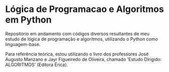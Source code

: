 # Lógica de Programacao e Algoritmos em Python
Repositório em andamento com códigos diversos resultantes de meu estudo de lógica de programação e algoritmos, utilizando o Python como linguagem-base.

Para referência teórica, estou utilizando o livro dos professores José Augusto Manzano e Jayr Figueiredo de Oliveira, chamado 'Estudo Dirigido: ALGORITMOS' (Editora Érica).

